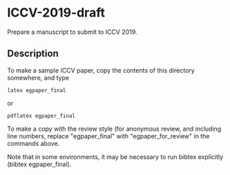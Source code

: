 # ICCV-2019-draft
Prepare a manuscript to submit to ICCV 2019.

## Description

To make a sample ICCV paper, copy the contents of this directory
somewhere, and type

 `latex egpaper_final`

or 

 `pdflatex egpaper_final`


To make a copy with the review style (for anonymous review, and
including line numbers, replace "egpaper_final" with
"egpaper_for_review" in the commands above.

Note that in some environments, it may be necessary to run bibtex explicitly (bibtex egpaper_final).

